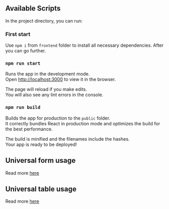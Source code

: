 ## Available Scripts

In the project directory, you can run:

### First start

Use `npm i` from `frontend` folder to install all necessary dependencies. After you can go further.

### `npm run start`

Runs the app in the development mode.\
Open [http://localhost:3000](http://localhost:3000) to view it in the browser.

The page will reload if you make edits.\
You will also see any lint errors in the console.

### `npm run build`

Builds the app for production to the `public` folder.\
It correctly bundles React in production mode and optimizes the build for the best performance.

The build is minified and the filenames include the hashes.\
Your app is ready to be deployed!

## Universal form usage

Read more [here](./docs/UNIVERSAL_FORM.md)

## Universal table usage

Read more [here](./docs/UNIVERSAL_TABLE.md)
